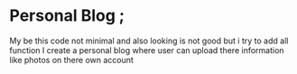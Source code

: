 # Personal Blog ;

My be this code not minimal and also looking is not good but i try to add all
function I create a personal blog where user can upload there information like
photos on there own account
